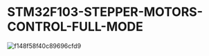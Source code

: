 # STM32F103-STEPPER-MOTORS-CONTROL-FULL-MODE

![f148f58f40c89696cfd9](https://github.com/VanHuyTran24/STM32F103-STEPPER-MOTORS-CONTROL-FULL-MODE/assets/166670555/ddd3cf02-4d3b-4b28-a812-4b8539d6cd13)

